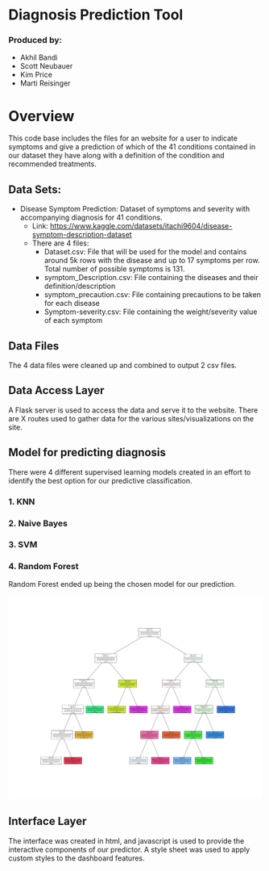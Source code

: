 # Diagnosis Prediction Tool

### Produced by:
* Akhil Bandi
* Scott Neubauer
* Kim Price
* Marti Reisinger

# Overview
This code base includes the files for an website for a user to indicate symptoms and give a prediction of which of the 41 conditions contained in our dataset they have along with a definition of the condition and recommended treatments.

## Data Sets:

* Disease Symptom Prediction: Dataset of symptoms and severity with accompanying diagnosis for 41 conditions.
    * Link: https://www.kaggle.com/datasets/itachi9604/disease-symptom-description-dataset
    * There are 4 files:
        * Dataset.csv:  File that will be used for the model and contains around 5k rows with the disease and up to 17 symptoms per row.  Total number of possible symptoms is 131.
        * symptom_Description.csv: File containing the diseases and their definition/description
        * symptom_precaution.csv:  File containing precautions to be taken for each disease
        * Symptom-severity.csv: File containing the weight/severity value of each symptom

## Data Files
The 4 data files were cleaned up and combined to output 2 csv files.

## Data Access Layer
A Flask server is used to access the data and serve it to the website.  There are X routes used to gather data for the various sites/visualizations on the site.

## Model for predicting diagnosis
There were 4 different supervised learning models created in an effort to identify the best option for our predictive classification.

### 1.  KNN

### 2.  Naive Bayes

### 3.  SVM

### 4.  Random Forest
Random Forest ended up being the chosen model for our prediction.

![alt text](/Classification%20Models/RF/RandomForest_Visualization2.png)

## Interface Layer
The interface was created in html, and javascript is used to provide the interactive components of our predictor.  A style sheet was used to apply custom styles to the dashboard features.


